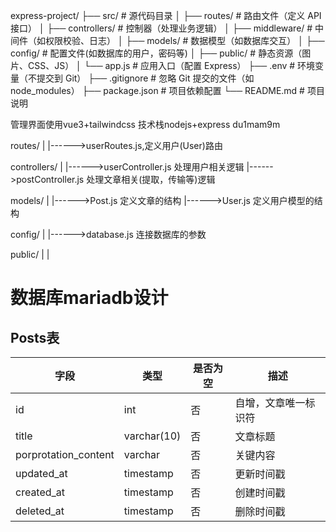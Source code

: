 express-project/
├── src/                  # 源代码目录
│   ├── routes/           # 路由文件（定义 API 接口）
│   ├── controllers/      # 控制器（处理业务逻辑）
│   ├── middleware/       # 中间件（如权限校验、日志）
│   ├── models/           # 数据模型（如数据库交互）
│   ├── config/           # 配置文件(如数据库的用户，密码等)
│   ├── public/           # 静态资源（图片、CSS、JS）
│   └── app.js            # 应用入口（配置 Express）
├── .env                  # 环境变量（不提交到 Git）
├── .gitignore            # 忽略 Git 提交的文件（如 node_modules）
├── package.json          # 项目依赖配置
└── README.md             # 项目说明

管理界面使用vue3+tailwindcss
技术栈nodejs+express  du1mam9m

routes/
    |
    |------>userRoutes.js,定义用户(User)路由


controllers/
    |
    |------>userController.js   处理用户相关逻辑
    |------>postController.js   处理文章相关(提取，传输等)逻辑

models/
    |
    |------>Post.js     定义文章的结构
    |------>User.js     定义用户模型的结构

config/
    |
    |------>database.js     连接数据库的参数

public/
    |
    |


# 数据库mariadb设计

## Posts表

| 字段                   | 类型          | 是否为空 | 描述         |
| -------------------- | ----------- | ---- | ---------- |
| id                   | int         | 否    | 自增，文章唯一标识符 |
| title                | varchar(10) | 否    | 文章标题       |
| porprotation_content | varchar     | 否    | 关键内容       |
| updated_at           | timestamp   | 否    | 更新时间戳      |
| created_at           | timestamp   | 否    | 创建时间戳      |
| deleted_at           | timestamp   | 否    | 删除时间戳      |
